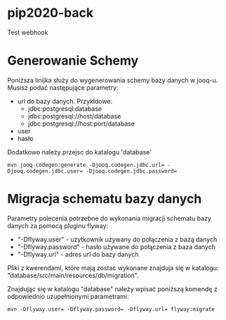 # pip2020-back
Test webhook


# Generowanie Schemy
Poniższa linijka służy do wygenerowania schemy bazy danych w jooq-u. Musisz podać następujące parametry: 
* url do bazy danych. Przykłdowe:
  * jdbc:postgresql:database
  * jdbc:postgresql://host/database
  * jdbc:postgresql://host:port/database
* user
* hasło

Dodatkowo należy przejsc do katalogu 'database'
````
mvn jooq-codegen:generate -Djooq.codegen.jdbc.url= -Djooq.codegen.jdbc.user= -Djooq.codegen.jdbc.password=
````

# Migracja schematu bazy danych

Parametry polecenia potrzebne do wykonania migracji schematu bazy danych za pomocą pluginu flyway:
* "-Dflyway.user" - użytkownik używany do połączenia z bazą danych
* "-Dflyway.password" - hasło używane do połączenia z baza danych
* "-Dflyway.url" - adres url do bazy danych

Pliki z kwerendami, które mają zostać wykonane znajduja się w katalogu: "database/src/main/resources/db/migration".

Znajdując się w katalogu "database" należy wpisać poniższą komendę z odpowiednio uzupełnionymi parametrami:
````
mvn -Dflyway.user= -Dflyway.password= -Dflyway.url= flyway:migrate 
````

